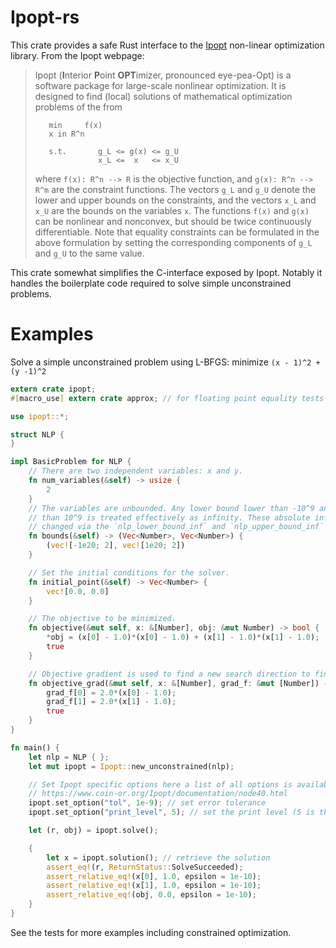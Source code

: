 # Ipopt-rs

This crate provides a safe Rust interface to the [Ipopt](https://projects.coin-or.org/Ipopt)
non-linear optimization library. From the Ipopt webpage:

> Ipopt (**I**nterior **P**oint **OPT**imizer, pronounced eye-pea-Opt) is a software package
> for large-scale nonlinear optimization. It is designed to find (local) solutions of
> mathematical optimization problems of the from
>
>```verbatim
>    min     f(x)
>    x in R^n
>
>    s.t.       g_L <= g(x) <= g_U
>               x_L <=  x   <= x_U
>```
>
> where `f(x): R^n --> R` is the objective function, and `g(x): R^n --> R^m` are the
> constraint functions. The vectors `g_L` and `g_U` denote the lower and upper bounds
> on the constraints, and the vectors `x_L` and `x_U` are the bounds on the variables
> `x`. The functions `f(x)` and `g(x)` can be nonlinear and nonconvex, but should be
> twice continuously differentiable. Note that equality constraints can be
> formulated in the above formulation by setting the corresponding components of
> `g_L` and `g_U` to the same value.

This crate somewhat simplifies the C-interface exposed by Ipopt. Notably it handles the
boilerplate code required to solve simple unconstrained problems.

# Examples

Solve a simple unconstrained problem using L-BFGS: minimize `(x - 1)^2 + (y -1)^2`


```rust
extern crate ipopt;
#[macro_use] extern crate approx; // for floating point equality tests

use ipopt::*;

struct NLP {
}

impl BasicProblem for NLP {
    // There are two independent variables: x and y.
    fn num_variables(&self) -> usize {
        2
    }
    // The variables are unbounded. Any lower bound lower than -10^9 and upper bound higher
    // than 10^9 is treated effectively as infinity. These absolute infinity limits can be
    // changed via the `nlp_lower_bound_inf` and `nlp_upper_bound_inf` Ipopt options.
    fn bounds(&self) -> (Vec<Number>, Vec<Number>) {
        (vec![-1e20; 2], vec![1e20; 2])
    }

    // Set the initial conditions for the solver.
    fn initial_point(&self) -> Vec<Number> {
        vec![0.0, 0.0]
    }

    // The objective to be minimized.
    fn objective(&mut self, x: &[Number], obj: &mut Number) -> bool {
        *obj = (x[0] - 1.0)*(x[0] - 1.0) + (x[1] - 1.0)*(x[1] - 1.0);
        true
    }

    // Objective gradient is used to find a new search direction to find the critical point.
    fn objective_grad(&mut self, x: &[Number], grad_f: &mut [Number]) -> bool {
        grad_f[0] = 2.0*(x[0] - 1.0);
        grad_f[1] = 2.0*(x[1] - 1.0);
        true
    }
}

fn main() {
    let nlp = NLP { };
    let mut ipopt = Ipopt::new_unconstrained(nlp);

    // Set Ipopt specific options here a list of all options is available at
    // https://www.coin-or.org/Ipopt/documentation/node40.html
    ipopt.set_option("tol", 1e-9); // set error tolerance
    ipopt.set_option("print_level", 5); // set the print level (5 is the default)

    let (r, obj) = ipopt.solve();

    {
        let x = ipopt.solution(); // retrieve the solution
        assert_eq!(r, ReturnStatus::SolveSucceeded);
        assert_relative_eq!(x[0], 1.0, epsilon = 1e-10);
        assert_relative_eq!(x[1], 1.0, epsilon = 1e-10);
        assert_relative_eq!(obj, 0.0, epsilon = 1e-10);
    }
}
```

See the tests for more examples including constrained optimization.
